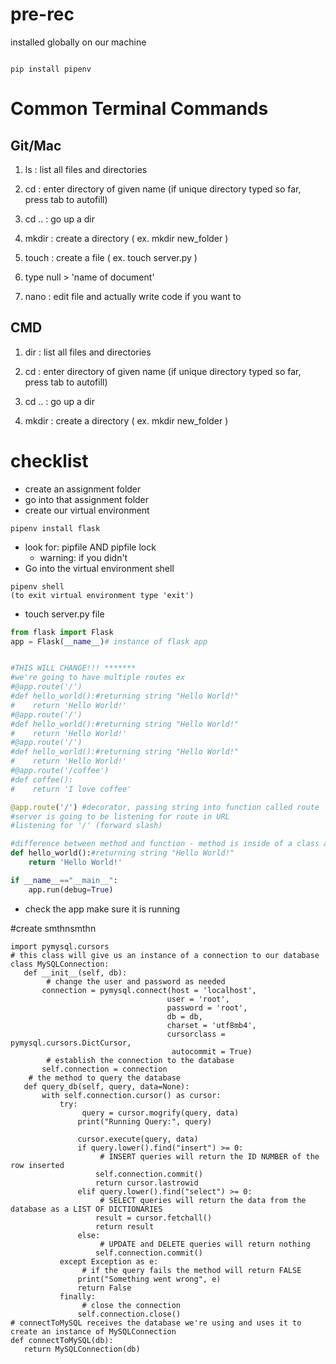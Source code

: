 # pre-rec
installed globally on our machine
```

pip install pipenv
```

# Common Terminal Commands
## Git/Mac
1. ls : list all files and directories
2. cd : enter directory of given name (if unique directory typed so far, press tab to autofill)

3. cd .. : go up a dir

4. mkdir : create a directory ( ex. mkdir new_folder )

5. touch : create a file ( ex. touch server.py )

6. type null > 'name of document'

7. nano : edit file and actually write code if you want to

## CMD
1. dir : list all files and directories

2. cd : enter directory of given name (if unique directory typed so far, press tab to autofill)

3. cd .. : go up a dir

4. mkdir : create a directory ( ex. mkdir new_folder )

# checklist
 - create an assignment folder
 - go into that assignment folder
 - create our virtual environment
 ```
 pipenv install flask
 ```
  - look for: pipfile AND pipfile lock
    - warning: if you didn't 
   - Go into the virtual environment shell  
```
pipenv shell
(to exit virtual environment type 'exit')
```
   - touch server.py file

```py
from flask import Flask
app = Flask(__name__)# instance of flask app


#THIS WILL CHANGE!!! *******
#we're going to have multiple routes ex
#@app.route('/')
#def hello_world():#returning string "Hello World!"
#    return 'Hello World!'
#@app.route('/')
#def hello_world():#returning string "Hello World!"
#    return 'Hello World!'
#@app.route('/')
#def hello_world():#returning string "Hello World!"
#    return 'Hello World!'
#@app.route('/coffee')
#def coffee():
#    return 'I love coffee'

@app.route('/') #decorator, passing string into function called route
#server is going to be listening for route in URL
#listening for '/' (forward slash)

#difference between method and function - method is inside of a class and function is outside
def hello_world():#returning string "Hello World!"
    return 'Hello World!'

if __name__=="__main__":
    app.run(debug=True)
```

 - check the app make sure it is running

#create smthnsmthn
 ```# a cursor is the object we use to interact with the database
import pymysql.cursors
# this class will give us an instance of a connection to our database
class MySQLConnection:
    def __init__(self, db):
        # change the user and password as needed
        connection = pymysql.connect(host = 'localhost',
                                    user = 'root', 
                                    password = 'root', 
                                    db = db,
                                    charset = 'utf8mb4',
                                    cursorclass = pymysql.cursors.DictCursor,
                                    autocommit = True)
        # establish the connection to the database
        self.connection = connection
    # the method to query the database
    def query_db(self, query, data=None):
        with self.connection.cursor() as cursor:
            try:
                query = cursor.mogrify(query, data)
                print("Running Query:", query)
     
                cursor.execute(query, data)
                if query.lower().find("insert") >= 0:
                    # INSERT queries will return the ID NUMBER of the row inserted
                    self.connection.commit()
                    return cursor.lastrowid
                elif query.lower().find("select") >= 0:
                    # SELECT queries will return the data from the database as a LIST OF DICTIONARIES
                    result = cursor.fetchall()
                    return result
                else:
                    # UPDATE and DELETE queries will return nothing
                    self.connection.commit()
            except Exception as e:
                # if the query fails the method will return FALSE
                print("Something went wrong", e)
                return False
            finally:
                # close the connection
                self.connection.close() 
# connectToMySQL receives the database we're using and uses it to create an instance of MySQLConnection
def connectToMySQL(db):
    return MySQLConnection(db)

```